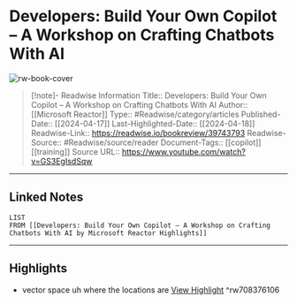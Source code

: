 # Developers: Build Your Own Copilot – A Workshop on Crafting Chatbots With AI

![rw-book-cover](https://i.ytimg.com/vi/GS3EgIsdSqw/maxresdefault.jpg?sqp=-oaymwEmCIAKENAF8quKqQMa8AEB-AH-CYAC0AWKAgwIABABGCkgSyh_MA8=&rs=AOn4CLAq-19rFPagK0VGX99t84EguDURog)
<br>
>[!note]- Readwise Information
>Title:: Developers: Build Your Own Copilot – A Workshop on Crafting Chatbots With AI
>Author:: [[Microsoft Reactor]]
>Type:: #Readwise/category/articles
>Published-Date:: [[2024-04-17]]
>Last-Highlighted-Date:: [[2024-04-18]]
>Readwise-Link:: https://readwise.io/bookreview/39743793
>Readwise-Source:: #Readwise/source/reader
>Document-Tags:: [[copilot]] [[training]] 
>Source URL:: https://www.youtube.com/watch?v=GS3EgIsdSqw
--- 

## Linked Notes
```dataview
LIST
FROM [[Developers: Build Your Own Copilot – A Workshop on Crafting Chatbots With AI by Microsoft Reactor Highlights]]
```

---

## Highlights
- vector space uh where the locations are [View Highlight](https://readwise.io/open/708376106) ^rw708376106

